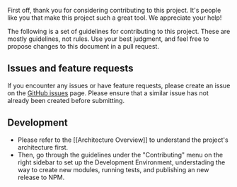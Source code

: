First off, thank you for considering contributing to this project. It's people like you that make this project such a great tool. We appreciate your help!

The following is a set of guidelines for contributing to this project. These are mostly guidelines, not rules. Use your best judgment, and feel free to propose changes to this document in a pull request.

## Issues and feature requests

If you encounter any issues or have feature requests, please create an issue on the [GitHub issues](https://github.com/nimblehq/infrastructure-templates/issues) page. Please ensure that a similar issue has not already been created before submitting.

## Development

- Please refer to the [[Architecture Overview]] to understand the project's architecture first. 
- Then, go through the guidelines under the "Contributing" menu on the right sidebar to set up the Development Environment, understading the way to create new modules, running tests, and publishing an new release to NPM.

